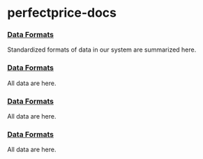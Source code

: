 # perfectprice-docs

### [Data Formats](data-formats)

   Standardized formats of data in our system are summarized here.

### [Data Formats](test.md)

   All data are here.

### [Data Formats](test.md)

   All data are here.

### [Data Formats](test.md)

   All data are here.
